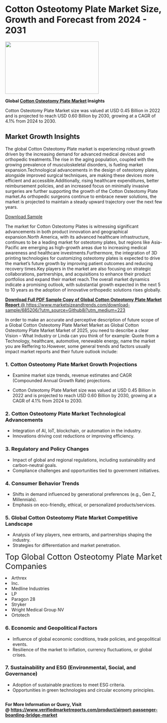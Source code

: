 <H1>Cotton Osteotomy Plate Market Size, Growth and Forecast from 2024 - 2031</H1><img class="aligncenter size-medium wp-image-584254" src="https://thirdeyenews.in/wp-content/uploads/2024/09/Global-Market-Research-300x168.jpeg" alt="" width="300" height="168" /><p><strong>Global&nbsp;<a href="https://www.marketsizeandtrends.com/download-sample/685206/?utm_source=Github8j?utm_medium=223">Cotton Osteotomy Plate Market</a> Insights</strong></p><p>Cotton Osteotomy Plate Market size was valued at USD 0.45 Billion in 2022 and is projected to reach USD 0.60 Billion by 2030, growing at a CAGR of 4.1% from 2024 to 2030.</p><p><h2>Market Growth Insights</h2> <p>The global Cotton Osteotomy Plate market is experiencing robust growth driven by the increasing demand for advanced medical devices and orthopedic treatments.The rise in the aging population, coupled with the growing prevalence of musculoskeletal disorders, is fueling market expansion.Technological advancements in the design of osteotomy plates, alongside improved surgical techniques, are making these devices more efficient and accessible.Additionally, rising healthcare expenditures, better reimbursement policies, and an increased focus on minimally invasive surgeries are further supporting the growth of the Cotton Osteotomy Plate market.As orthopedic surgeons continue to embrace newer solutions, the market is projected to maintain a steady upward trajectory over the next few years.</p> <p><a href="#">Download Sample</a></p> <p>The market for Cotton Osteotomy Plates is witnessing significant advancements in both product innovation and geographical expansion.North America, with its advanced healthcare infrastructure, continues to be a leading market for osteotomy plates, but regions like Asia-Pacific are emerging as high-growth areas due to increasing medical awareness and healthcare investments.Furthermore, the integration of 3D printing technologies for customizing osteotomy plates is expected to drive the market’s future growth by improving patient outcomes and reducing recovery times.Key players in the market are also focusing on strategic collaborations, partnerships, and acquisitions to enhance their product portfolios and expand their market reach.The overall market dynamics indicate a promising outlook, with substantial growth expected in the next 5 to 10 years as the adoption of innovative orthopedic solutions rises globally.</p> <p><a href="#"></p><p><span class=""><strong>Download Full PDF Sample Copy of Global Cotton Osteotomy Plate Market Report</strong> @ <a href="https://www.marketsizeandtrends.com/download-sample/685206/?utm_source=Github8j?utm_medium=223" target="_blank">https://www.marketsizeandtrends.com/download-sample/685206/?utm_source=Github8j?utm_medium=223</a></span></p><p>In order to make an accurate and perceptive description of future scope of a Global&nbsp;Cotton Osteotomy Plate Market Market as Global&nbsp;Cotton Osteotomy Plate Market Market of 2025, you need to describe a clear Vision &ndash; What Industry or Linda can you think of for example: Quote from a Technology, healthcare, automotive, renewable energy, name the market you are Reffering to.However, some general trends and factors usually impact market reports and their future outlook include:</p><h3>1.&nbsp;<strong>Cotton Osteotomy Plate Market Growth Projections</strong></h3><ul><li>Examine market size trends, revenue estimates and CAGR (Compounded Annual Growth Rate) projections.</li><li><p>Cotton Osteotomy Plate Market size was valued at USD 0.45 Billion in 2022 and is projected to reach USD 0.60 Billion by 2030, growing at a CAGR of 4.1% from 2024 to 2030.</p></li></ul><h3>2.&nbsp;<strong>Cotton Osteotomy Plate Market Technological Advancements</strong></h3><ul><li>Integration of AI, IoT, blockchain, or automation in the industry.</li><li>Innovations driving cost reductions or improving efficiency.</li></ul><h3>3.&nbsp;<strong>Regulatory and Policy Changes</strong></h3><ul><li>Impact of global and regional regulations, including sustainability and carbon-neutral goals.</li><li>Compliance challenges and opportunities tied to government initiatives.</li></ul><h3>4.&nbsp;<strong>Consumer Behavior Trends</strong></h3><ul><li>Shifts in demand influenced by generational preferences (e.g., Gen Z, Millennials).</li><li>Emphasis on eco-friendly, ethical, or personalized products/services.</li></ul><h3>5.&nbsp;<strong>Global Cotton Osteotomy Plate Market Competitive Landscape</strong></h3><ul><li>Analysis of key players, new entrants, and partnerships shaping the industry.</li><li>Strategies for differentiation and market penetration.</li></ul><p data-pm-slice="1 1 []"><span style="color: inherit; font-family: inherit; font-size: 25px;">Top Global Cotton Osteotomy Plate Market Companies</span></p><div class="" data-test-id=""><p><li>Arthrex</li><li> Inc.</li><li> Medline Industries</li><li> LP</li><li> Paragon 28</li><li> Stryker</li><li> Wright Medical Group NV</li><li> Ortotech</li></p></div><h3>6.&nbsp;<strong>Economic and Geopolitical Factors</strong></h3><ul><li>Influence of global economic conditions, trade policies, and geopolitical events.</li><li>Resilience of the market to inflation, currency fluctuations, or global crises.</li></ul><h3>7.&nbsp;<strong>Sustainability and ESG (Environmental, Social, and Governance)</strong></h3><ul><li>Adoption of sustainable practices to meet ESG criteria.</li><li>Opportunities in green technologies and circular economy principles.</li></ul><h2><strong style="font-size: 14px;">For More Information or Query, Visit @&nbsp;</strong><a style="background-color: #ffffff; font-size: 14px;" href="https://www.marketsizeandtrends.com/report/cotton-osteotomy-plate-market/" target="_blank">https://www.verifiedmarketreports.com/product/airport-passenger-boarding-bridge-market</a></h2>